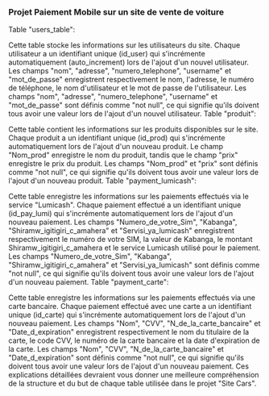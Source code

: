 
### Projet Paiement Mobile sur un site de vente  de voiture
Table "users_table":

Cette table stocke les informations sur les utilisateurs du site.
Chaque utilisateur a un identifiant unique (id_user) qui s'incrémente automatiquement (auto_increment) lors de l'ajout d'un nouvel utilisateur.
Les champs "nom", "adresse", "numero_telephone", "username" et "mot_de_passe" enregistrent respectivement le nom, l'adresse, le numéro de téléphone, le nom d'utilisateur et le mot de passe de l'utilisateur.
Les champs "nom", "adresse", "numero_telephone", "username" et "mot_de_passe" sont définis comme "not null", ce qui signifie qu'ils doivent tous avoir une valeur lors de l'ajout d'un nouvel utilisateur.
Table "produit":

Cette table contient les informations sur les produits disponibles sur le site.
Chaque produit a un identifiant unique (id_prod) qui s'incrémente automatiquement lors de l'ajout d'un nouveau produit.
Le champ "Nom_prod" enregistre le nom du produit, tandis que le champ "prix" enregistre le prix du produit.
Les champs "Nom_prod" et "prix" sont définis comme "not null", ce qui signifie qu'ils doivent tous avoir une valeur lors de l'ajout d'un nouveau produit.
Table "payment_lumicash":

Cette table enregistre les informations sur les paiements effectués via le service "Lumicash".
Chaque paiement effectué a un identifiant unique (id_pay_lumi) qui s'incrémente automatiquement lors de l'ajout d'un nouveau paiement.
Les champs "Numero_de_votre_Sim", "Kabanga", "Shiramw_igitigiri_c_amahera" et "Servisi_ya_lumicash" enregistrent respectivement le numéro de votre SIM, la valeur de Kabanga, le montant Shiramw_igitigiri_c_amahera et le service Lumicash utilisé pour le paiement.
Les champs "Numero_de_votre_Sim", "Kabanga", "Shiramw_igitigiri_c_amahera" et "Servisi_ya_lumicash" sont définis comme "not null", ce qui signifie qu'ils doivent tous avoir une valeur lors de l'ajout d'un nouveau paiement.
Table "payment_carte":

Cette table enregistre les informations sur les paiements effectués via une carte bancaire.
Chaque paiement effectué avec une carte a un identifiant unique (id_carte) qui s'incrémente automatiquement lors de l'ajout d'un nouveau paiement.
Les champs "Nom", "CVV", "N_de_la_carte_bancaire" et "Date_d_expiration" enregistrent respectivement le nom du titulaire de la carte, le code CVV, le numéro de la carte bancaire et la date d'expiration de la carte.
Les champs "Nom", "CVV", "N_de_la_carte_bancaire" et "Date_d_expiration" sont définis comme "not null", ce qui signifie qu'ils doivent tous avoir une valeur lors de l'ajout d'un nouveau paiement.
Ces explications détaillées devraient vous donner une meilleure compréhension de la structure et du but de chaque table utilisée dans le projet "Site Cars".